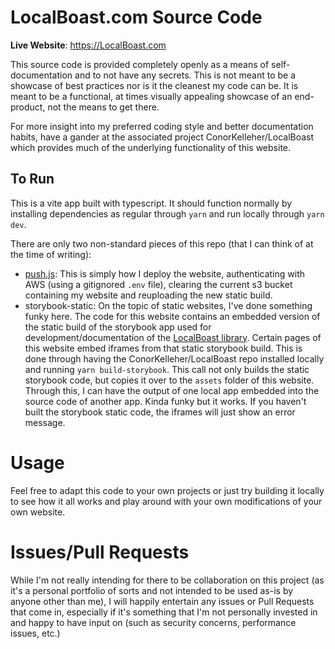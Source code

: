 # LocalBoast.com Source Code

**Live Website**: https://LocalBoast.com

This source code is provided completely openly as a means of self-documentation and to not have any secrets. This is not meant to be a showcase of best practices nor is it the cleanest my code can be. It is meant to be a functional, at times visually appealing showcase of an end-product, not the means to get there.

For more insight into my preferred coding style and better documentation habits, have a gander at the associated project ConorKelleher/LocalBoast which provides much of the underlying functionality of this website.

## To Run

This is a vite app built with typescript. It should function normally by installing dependencies as regular through `yarn` and run locally through `yarn dev`.

There are only two non-standard pieces of this repo (that I can think of at the time of writing):

- [push.js](https://github.com/ConorKelleher/localboast.com/blob/main/push.js): This is simply how I deploy the website, authenticating with AWS (using a gitignored `.env` file), clearing the current s3 bucket containing my website and reuploading the new static build.
- storybook-static: On the topic of static websites, I've done something funky here. The code for this website contains an embedded version of the static build of the storybook app used for development/documentation of the [LocalBoast library](https://github.com/ConorKelleher/localboast). Certain pages of this website embed iframes from that static storybook build. This is done through having the ConorKelleher/LocalBoast repo installed locally and running `yarn build-storybook`. This call not only builds the static storybook code, but copies it over to the `assets` folder of this website. Through this, I can have the output of one local app embedded into the source code of another app. Kinda funky but it works. If you haven't built the storybook static code, the iframes will just show an error message.

# Usage

Feel free to adapt this code to your own projects or just try building it locally to see how it all works and play around with your own modifications of your own website.

# Issues/Pull Requests

While I'm not really intending for there to be collaboration on this project (as it's a personal portfolio of sorts and not intended to be used as-is by anyone other than me), I will happily entertain any issues or Pull Requests that come in, especially if it's something that I'm not personally invested in and happy to have input on (such as security concerns, performance issues, etc.)
